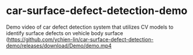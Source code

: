 # car-surface-defect-detection-demo
Demo video of car defect detection system that utilizes CV models to identify surface defects on vehicle body surface
(https://github.com/ychien-lin/car-surface-defect-detection-demo/releases/download/Demo/demo.mp4
